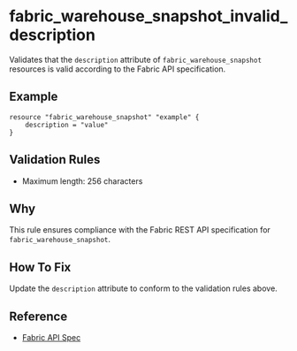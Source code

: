 # fabric_warehouse_snapshot_invalid_description

Validates that the `description` attribute of `fabric_warehouse_snapshot` resources is valid according to the Fabric API specification.

## Example

```hcl
resource "fabric_warehouse_snapshot" "example" {
    description = "value"
}
```

## Validation Rules

- Maximum length: 256 characters


## Why

This rule ensures compliance with the Fabric REST API specification for `fabric_warehouse_snapshot`.

## How To Fix

Update the `description` attribute to conform to the validation rules above.

## Reference

- [Fabric API Spec](https://github.com/microsoft/fabric-rest-api-specs/tree/main/warehouseSnapshot/definitions.json)
